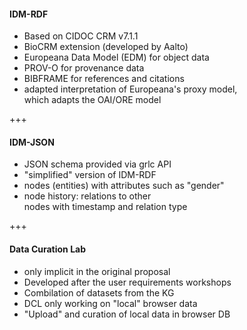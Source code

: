 #### IDM-RDF<!-- .element: style="float: left" -->

* Based on CIDOC CRM v7.1.1<!-- .element: class="fragment" -->
* BioCRM extension (developed by Aalto)<!-- .element: class="fragment" -->
* Europeana Data Model (EDM) for object data<!-- .element: class="fragment" -->
* PROV-O for provenance data<!-- .element: class="fragment" -->
* BIBFRAME for references and citations<!-- .element: class="fragment" -->
* adapted interpretation of Europeana's proxy model,<br/>which adapts the OAI/ORE model<!-- .element: class="fragment" -->

+++

#### IDM-JSON<!-- .element: style="float: left" -->

* JSON schema provided via grlc API<!-- .element: class="fragment" -->
* "simplified" version of IDM-RDF<!-- .element: class="fragment" -->
* nodes (entities) with attributes such as "gender"<!-- .element: class="fragment" -->
* node history: relations to other<br/>nodes with timestamp and relation type<!-- .element: class="fragment" -->


+++

#### Data Curation Lab<!-- .element: style="float: left" -->

* only implicit in the original proposal<!-- .element: class="fragment" -->
* Developed after the user requirements workshops<!-- .element: class="fragment" -->
* Combilation of datasets from the KG<!-- .element: class="fragment" -->
* DCL only working on "local" browser data<!-- .element: class="fragment" -->
* "Upload" and curation of local data in browser DB<!-- .element: class="fragment" -->